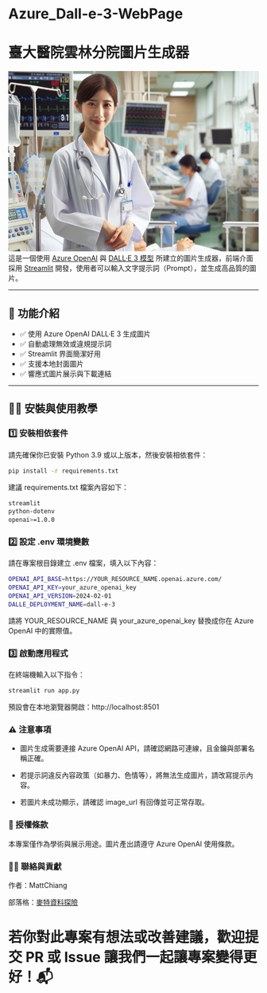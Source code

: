 # Azure_Dall-e-3-WebPage
# 臺大醫院雲林分院圖片生成器
![](/img/123.jpg)
這是一個使用 [Azure OpenAI](https://learn.microsoft.com/en-us/azure/cognitive-services/openai/) 與 [DALL·E 3 模型](https://openai.com/dall-e) 所建立的圖片生成器，前端介面採用 [Streamlit](https://streamlit.io/) 開發，使用者可以輸入文字提示詞（Prompt），並生成高品質的圖片。

---

## 🚀 功能介紹

- ✅ 使用 Azure OpenAI DALL·E 3 生成圖片
- ✅ 自動處理無效或違規提示詞
- ✅ Streamlit 界面簡潔好用
- ✅ 支援本地封面圖片
- ✅ 響應式圖片展示與下載連結

---

## 🧑‍💻 安裝與使用教學

### 1️⃣ 安裝相依套件

請先確保你已安裝 Python 3.9 或以上版本，然後安裝相依套件：

```bash
pip install -r requirements.txt
```
建議 requirements.txt 檔案內容如下：

```bash
streamlit
python-dotenv
openai>=1.0.0
```
### 2️⃣ 設定 .env 環境變數
請在專案根目錄建立 .env 檔案，填入以下內容：

```bash
OPENAI_API_BASE=https://YOUR_RESOURCE_NAME.openai.azure.com/
OPENAI_API_KEY=your_azure_openai_key
OPENAI_API_VERSION=2024-02-01
DALLE_DEPLOYMENT_NAME=dall-e-3
```
請將 YOUR_RESOURCE_NAME 與 your_azure_openai_key 替換成你在 Azure OpenAI 中的實際值。

### 3️⃣ 啟動應用程式
在終端機輸入以下指令：
```bash
streamlit run app.py
```
預設會在本地瀏覽器開啟：http://localhost:8501


### ⚠️ 注意事項
- 圖片生成需要連接 Azure OpenAI API，請確認網路可連線，且金鑰與部署名稱正確。

- 若提示詞違反內容政策（如暴力、色情等），將無法生成圖片，請改寫提示內容。

- 若圖片未成功顯示，請確認 image_url 有回傳並可正常存取。

### 📄 授權條款
本專案僅作為學術與展示用途。圖片產出請遵守 Azure OpenAI 使用條款。

### 🙋‍♀️ 聯絡與貢獻
作者：MattChiang

部落格：[麥特資料探險](https://mattdataadventures.com/)

若你對此專案有想法或改善建議，歡迎提交 PR 或 Issue 讓我們一起讓專案變得更好！📬
=======
